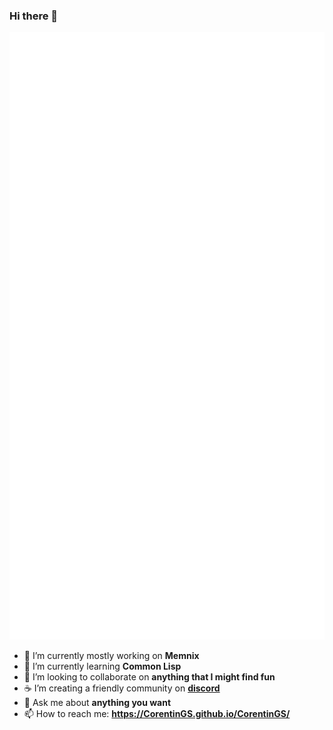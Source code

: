### Hi there 👋

![Metrics](https://github.com/CorentinGS/CorentinGS/blob/main/github-metrics.svg)

- 🔭 I’m currently mostly working on **Memnix**
- 🌱 I’m currently learning **Common Lisp**
- 👯 I’m looking to collaborate on **anything that I might find fun**
- ☕ I’m creating a friendly community on **[discord](https://discord.gg/VBxbhsmv3y)**
- 💬 Ask me about **anything you want**
- 📫 How to reach me: **https://CorentinGS.github.io/CorentinGS/**
